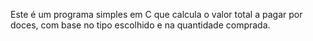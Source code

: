Este é um programa simples em C que calcula o valor total a pagar por doces, com base no tipo escolhido e na quantidade comprada.
